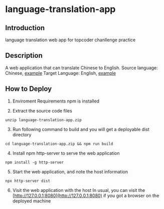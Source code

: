 # language-translation-app
## Introduction
language translation web app for topcoder chanllenge practice

## Description
A web application that can translate Chinese to English. 
Source language: Chinese, [example](source.txt) 
Target Language: English, [example](target.txt)

## How to Deploy
1. Enviroment Requirements
npm is installed

2. Extract the source code files
```shell
unzip language-translation-app.zip
```

3. Run following command to build and you will get a deployable dist directory
```shell
cd language-translation-app.zip && npm run build
```

4. Install npm http-server to serve the web application
```shell
npm install -g http-server
```

5. Start the web application, and note the host information
```shell
npx http-server dist
```

6. Visit the web application with the host
In usual, you can visit the [http://127.0.0.1:8080](http://127.0.0.1:8080) if you got a browser on the deployed machine
